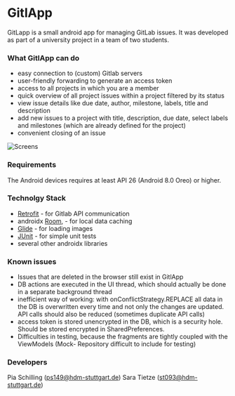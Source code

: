 # GitlApp

GitLapp is a small android app for managing GitLab issues. It was developed as part of a university project in a team of two students. 



### What GitlApp can do

- easy connection to (custom) Gitlab servers 
- user-friendly forwarding to generate an access token
- access to all projects in which you are a member 
- quick overview of all project issues within a project filtered by its status
- view issue details like due date, author, milestone, labels, title and description
- add new issues to a project with title, description, due date, select labels and milestones (which are already defined for the project) 
- convenient closing of an issue

![Screens](https://user-images.githubusercontent.com/96486990/157705869-31e6f385-f365-49e2-8c67-3e7a899c819b.png)


### Requirements

The Android devices requires at least API 26 (Android 8.0 Oreo) or higher. 

### Technolgy Stack
 
 - [Retrofit](https://square.github.io/retrofit/) - for Gitlab API communication
 - androidx [Room](https://developer.android.com/jetpack/androidx/releases/room), - for local data caching 
 - [Glide](https://github.com/bumptech/glide) - for loading images
 - [JUnit](https://junit.org/junit5/) - for simple unit tests
 - several other androidx libraries 

### Known issues

- Issues that are deleted in the browser still exist in GitlApp
- DB actions are executed in the UI thread, which should actually be done in a separate background thread
- inefficient way of working: with onConflictStrategy.REPLACE all data in the DB is overwritten every time and not only the changes are updated. API calls should also be reduced (sometimes duplicate API calls)
- access token is stored unencrypted in the DB, which is a security hole. Should be stored encrypted in SharedPreferences.
- Difficulties in testing, because the fragments are tightly coupled with the ViewModels (Mock- Repository difficult to include for testing)



### Developers

Pia Schilling (ps149@hdm-stuttgart.de)
Sara Tietze (st093@hdm-stuttgart.de)
